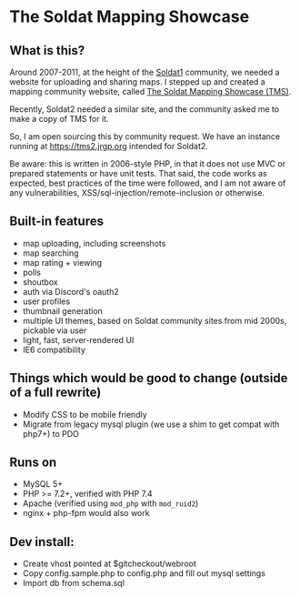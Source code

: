 # The Soldat Mapping Showcase

## What is this?

Around 2007-2011, at the height of the [Soldat1](https://soldat.pl) community, we needed a website for uploading and sharing maps. I stepped up and created a mapping community website, called [The Soldat Mapping Showcase (TMS)](https://tms.jrgp.org).

Recently, Soldat2 needed a similar site, and the community asked me to make a copy of TMS for it.

So, I am open sourcing this by community request. We have an instance running at https://tms2.jrgp.org intended for Soldat2.

Be aware: this is written in 2006-style PHP, in that it does not use MVC or prepared statements or have unit tests. That said, the code works as expected, best practices of the time were followed, and I am not aware of any vulnerabilities, XSS/sql-injection/remote-inclusion or otherwise.

## Built-in features

- map uploading, including screenshots
- map searching
- map rating + viewing
- polls
- shoutbox
- auth via Discord's oauth2
- user profiles
- thumbnail generation
- multiple UI themes, based on Soldat community sites from mid 2000s, pickable via user
- light, fast, server-rendered UI
- IE6 compatibility

## Things which would be good to change (outside of a full rewrite)

- Modify CSS to be mobile friendly 
- Migrate from legacy mysql plugin (we use a shim to get compat with php7+) to PDO

## Runs on

- MySQL 5+
- PHP >= 7.2+, verified with PHP 7.4
- Apache (verified using `mod_php` with `mod_ruid2`)
- nginx + php-fpm would also work

## Dev install:

- Create vhost pointed at $gitcheckout/webroot
- Copy config.sample.php to config.php and fill out mysql settings
- Import db from schema.sql 
